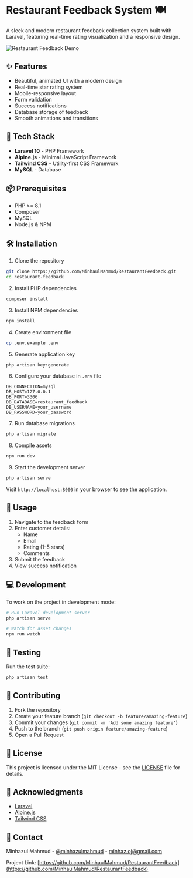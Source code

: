 # Restaurant Feedback System 🍽️

A sleek and modern restaurant feedback collection system built with Laravel, featuring real-time rating visualization and a responsive design.

![Restaurant Feedback Demo](demo-screenshot.gif)

## ✨ Features

- Beautiful, animated UI with a modern design
- Real-time star rating system
- Mobile-responsive layout
- Form validation
- Success notifications
- Database storage of feedback
- Smooth animations and transitions

## 🚀 Tech Stack

- **Laravel 10** - PHP Framework
- **Alpine.js** - Minimal JavaScript Framework
- **Tailwind CSS** - Utility-first CSS Framework
- **MySQL** - Database

## 📦 Prerequisites

- PHP >= 8.1
- Composer
- MySQL
- Node.js & NPM

## 🛠️ Installation

1. Clone the repository
```bash
git clone https://github.com/MinhaulMahmud/RestaurantFeedback.git
cd restaurant-feedback
```

2. Install PHP dependencies
```bash
composer install
```

3. Install NPM dependencies
```bash
npm install
```

4. Create environment file
```bash
cp .env.example .env
```

5. Generate application key
```bash
php artisan key:generate
```

6. Configure your database in `.env` file
```env
DB_CONNECTION=mysql
DB_HOST=127.0.0.1
DB_PORT=3306
DB_DATABASE=restaurant_feedback
DB_USERNAME=your_username
DB_PASSWORD=your_password
```

7. Run database migrations
```bash
php artisan migrate
```

8. Compile assets
```bash
npm run dev
```

9. Start the development server
```bash
php artisan serve
```

Visit `http://localhost:8000` in your browser to see the application.

## 🎯 Usage

1. Navigate to the feedback form
2. Enter customer details:
   - Name
   - Email
   - Rating (1-5 stars)
   - Comments
3. Submit the feedback
4. View success notification

## 💻 Development

To work on the project in development mode:

```bash
# Run Laravel development server
php artisan serve

# Watch for asset changes
npm run watch
```

## 🧪 Testing

Run the test suite:

```bash
php artisan test
```

## 📝 Contributing

1. Fork the repository
2. Create your feature branch (`git checkout -b feature/amazing-feature`)
3. Commit your changes (`git commit -m 'Add some amazing feature'`)
4. Push to the branch (`git push origin feature/amazing-feature`)
5. Open a Pull Request

## 📄 License

This project is licensed under the MIT License - see the [LICENSE](LICENSE) file for details.

## 👏 Acknowledgments

- [Laravel](https://laravel.com)
- [Alpine.js](https://alpinejs.dev)
- [Tailwind CSS](https://tailwindcss.com)

## 📧 Contact

Minhazul Mahmud - [@minhazulmahmud](https://twitter.com/minhazulmahmud) - minhaz.oj@gmail.com

Project Link: [https://github.com/MinhaulMahmud/RestaurantFeedback](https://github.com/MinhaulMahmud/RestaurantFeedback)

